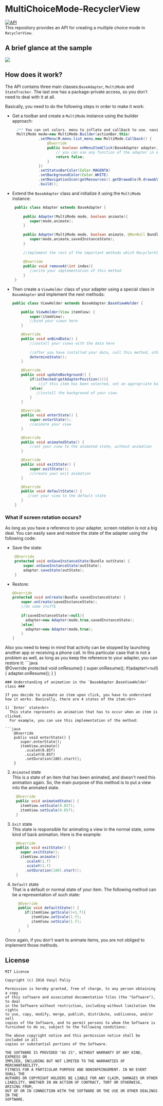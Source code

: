 # MultiChoiceMode-RecyclerView

[![API](https://img.shields.io/badge/API-12%2B-blue.svg?style=flat)](https://android-arsenal.com/api?level=12) <br>
This repository provides an API for creating a multiple choice mode in `RecyclerView`.

## A brief glance at the sample ##
![](https://github.com/vpaliyX/MultiChoiceMode-RecyclerView/blob/master/art/ezgif.com-video-to-gif%20(5).gif)


## How does it work? ##

The API contains three main classes:`BaseAdapter`, `MultiMode` and `StateTracker`. The last one has a package-private access, so you don't need to deal with it at all.

Basically, you need to do the following steps in order to make it work:
  
 * Get a toolbar and create a `MultiMode` instance using the builder approach:
    ```java
      /** You can set colors, menu to inflate and callback to use, navigation icon, logo, title and subtitle */
      MultiMode mode=new MultiMode.Builder(actionBar,this)
                .setMenu(R.menu.list_menu,new MultiMode.Callback() {
                    @Override
                    public boolean onMenuItemClick(BaseAdapter adapter, MenuItem item) {
                        // you can use any function of the adapter in order to work with selected items
                        return false;
                    }
                })
                .setStatusBarColor(Color.MAGENTA)
                .setBackgroundColor(Color.WHITE)
                .setNavigationIcon(getResources().getDrawable(R.drawable.ic_clear_black_24dp))
                .build();
    ```
 
 * Extend the `BaseAdapter` class and initialize it using the `MultiMode` instance:
 
    ```java
     public class Adapter extends BaseAdapter {
     
         public Adapter(MultiMode mode, boolean animate){
            super(mode,animate);
         }
         
         public Adapter(MultiMode mode, boolean animate, @NonNull Bundle savedInstanceState){
            super(mode,animate,savedInstanceState);
         }
         
         //implement the rest of the important methods which RecyclerView has
         
         @Override
         public void removeAt(int index){
            //write your implementation of this method
         }
     }
    ```
 * Then create a `ViewHolder` class of your adapter using a special class in `BaseAdapter` and implement the next methods:
  
    ```java
    public class ViewHolder extends BaseAdapter.BaseViewHolder {

        public ViewHolder(View itemView) {
            super(itemView);
            //bind your views here
        }

        @Override
        public void onBindData() {
            //install your views with the data here 
            
            //after you have installed your data, call this method, otherwise you will not get any animation
            determineState();
        }

        @Override
        public void updateBackground() {
            if(isChecked(getAdapterPosition())){
                //if this item has been selected, set an appropriate background
            }else{
               //install the background of your view
            }
        }

        @Override
        public void enterState() {
            super.enterState();
            //animate your view 
        }

        @Override
        public void animatedState() {
            //set your view to the animated state, without animation 
        }

        @Override
        public void exitState() {
            super.exitState();
            //create your exit animation
        }

        @Override
        public void defaultState() {
           //set your view to the default state
        }
     }
    ```
  
 ### What if screen rotation occurs? ###
  
As long as you have a reference to your adapter, screen rotation is not a big deal. You can easily save and restore the state of the adapter using the following code:
 
 * Save the state:
   ```java
    @Override
    protected void onSaveInstanceState(Bundle outState) {
        super.onSaveInstanceState(outState);
        adapter.saveState(outState);
    }    
    ```
 * Restore:
    ```java   
    @Override
    protected void onCreate(Bundle savedInstanceState) {
        super.onCreate(savedInstanceState);
        //do some stuff$
        
        if(savedInstanceState!=null){
          adapter=new Adapter(mode,true,savedInstanceState);
        }else{
          adapter=new Adapter(mode,true);
        }
    }
    ```
  
 Also you need to keep in mind that activity can be stopped by launching another app or receiving a phone call.
 In this particular case that is not a problem as well, as long as you keep the reference to your adapter, you can restore it:
    ```java   
    @Override
    protected void onResume() {
        super.onResume();
        if(adapter!=null){
            adapter.onResume();
        }
    }
   ```
 ### Understanding of animation in the `BaseAdapter.BaseViewHolder` class ###
 
If you decide to animate an item upon click, you have to understand how it works. Basically, there are 4 states of the item:<br>
 
  1) `Enter` state<br>
     This state represents an animation that has to occur when an item is clicked.
     For example, you can use this implementation of the method:
     
  ```java   
       @Override
       public void enterState() {
          super.enterState();
          itemView.animate()
            .scaleX(0.85f)
            .scaleY(0.85f)
            .setDuration(180).start();
       }
  ```
  
  2) `Animated` state<br>
    This is a state of an item that has been animated, and doesn't need this animation again. So, the main purpose of this method is to put a view into the animated state.<br>
   ```java   
        @Override
        public void animatedState() {
          itemView.setScale(0.85f);
          itemView.setScale(0.85f);
        }
   ```
   
  3) `Exit` state<br>
     This state is responsible for animating a view in the normal state, some kind of back animation. Here is the example:<br>
   ```java   
        @Override
        public void exitState() {
          super.exitState();
          itemView.animate()
            .scaleX(1.f)
            .scaleY(1.f)
            .setDuration(180).start();
        }
   ```
   
  4) `Default` state<br>
      That is a default or normal state of your item. The following method can be a representation of such state:
      
  ```java   
        @Override
        public void defaultState() {
           if(itemView.getScale()<1.f){
              itemView.setScale(1.f);
              itemView.setScale(1.f);
            }
        }
   ```
  
Once again, if you don't want to animate items, you are not obliged to implement those methods.



## License ##

``````
MIT License

Copyright (c) 2016 Vasyl Paliy

Permission is hereby granted, free of charge, to any person obtaining a copy
of this software and associated documentation files (the "Software"), to deal
in the Software without restriction, including without limitation the rights
to use, copy, modify, merge, publish, distribute, sublicense, and/or sell
copies of the Software, and to permit persons to whom the Software is
furnished to do so, subject to the following conditions:

The above copyright notice and this permission notice shall be included in all
copies or substantial portions of the Software.

THE SOFTWARE IS PROVIDED "AS IS", WITHOUT WARRANTY OF ANY KIND, EXPRESS OR
IMPLIED, INCLUDING BUT NOT LIMITED TO THE WARRANTIES OF MERCHANTABILITY,
FITNESS FOR A PARTICULAR PURPOSE AND NONINFRINGEMENT. IN NO EVENT SHALL THE
AUTHORS OR COPYRIGHT HOLDERS BE LIABLE FOR ANY CLAIM, DAMAGES OR OTHER
LIABILITY, WHETHER IN AN ACTION OF CONTRACT, TORT OR OTHERWISE, ARISING FROM,
OUT OF OR IN CONNECTION WITH THE SOFTWARE OR THE USE OR OTHER DEALINGS IN THE
SOFTWARE.
``````
  
  
      
